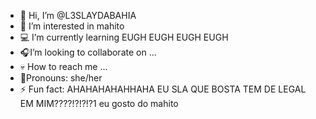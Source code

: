 - 🍻 Hi, I’m @L3SLAYDABAHIA
- 🦇 I’m interested in mahito
- 💻 I’m currently learning EUGH EUGH EUGH EUGH
- 🎧I’m looking to collaborate on ...
- 💀 How to reach me ...
- 🧛Pronouns: she/her
- ⚡ Fun fact: AHAHAHAHAHHAHA EU SLA QUE BOSTA TEM DE LEGAL EM MIM????!?!?!?1 eu gosto do mahito
  

<!---
L3SLAYDABAHIA/L3SLAYDABAHIA is a ✨ special ✨ repository because its `README.md` (this file) appears on your GitHub profile.
You can click the Preview link to take a look at your changes.
--->
